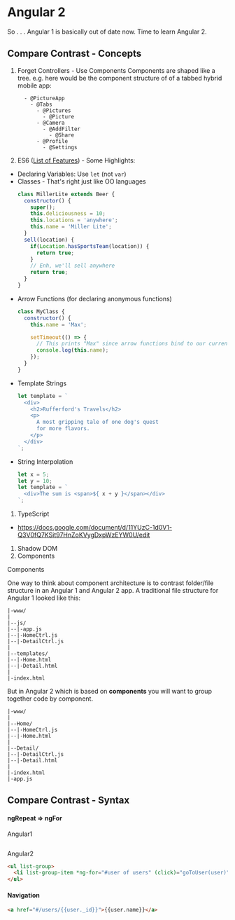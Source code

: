# Angular 2

So . . . Angular 1 is basically out of date now. Time to learn Angular 2.

## Compare Contrast - Concepts

1. Forget Controllers - Use Components
  Components are shaped like a tree. e.g. here would be the component structure of of a tabbed hybrid mobile app:
    ```
      - @PictureApp
        - @Tabs
          - @Pictures
            - @Picture
          - @Camera
            - @AddFilter
              - @Share
          - @Profile
            - @Settings
    ```
1. ES6 ([List of Features](https://github.com/lukehoban/es6features)) - Some Highlights:
  - Declaring Variables: Use `let` (not `var`)
  - Classes - That's right just like OO languages
    ```js
    class MillerLite extends Beer {
      constructor() {
        super();
        this.deliciousness = 10;
        this.locations = 'anywhere';
        this.name = 'Miller Lite';
      }
      sell(location) {
        if(Location.hasSportsTeam(location)) {
          return true;
        }
        // Enh, we'll sell anywhere
        return true;
      }
    }
    ```
  - Arrow Functions (for declaring anonymous functions)
    ```js
    class MyClass {
      constructor() {
        this.name = 'Max';

        setTimeout(() => {
          // This prints "Max" since arrow functions bind to our current "this" context.
          console.log(this.name);
        });
      }
    }
    ```
  - Template Strings
    ```js
    let template = `
      <div>
        <h2>Rufferford's Travels</h2>
        <p>
          A most gripping tale of one dog's quest
          for more flavors.
        </p>
      </div>
    `;
    ```
  - String Interpolation
    ```js
    let x = 5;
    let y = 10;
    let template = `
      <div>The sum is <span>${ x + y }</span></div>
    `;
    ```


1. TypeScript
  - https://docs.google.com/document/d/11YUzC-1d0V1-Q3V0fQ7KSit97HnZoKVygDxpWzEYW0U/edit
1. Shadow DOM
1. Components

  Components

  One way to think about component architecture is to contrast folder/file structure in an Angular 1 and Angular 2 app. A traditional file structure for Angular 1 looked like this:

  ```
  |-www/
  |
  |--js/
  |--|-app.js
  |--|-HomeCtrl.js
  |--|-DetailCtrl.js
  |
  |--templates/
  |--|-Home.html
  |--|-Detail.html
  |
  |-index.html

  ```
  But in Angular 2 which is based on **components** you will want to group together code by component.
  ```
  |-www/
  |
  |--Home/
  |--|-HomeCtrl.js
  |--|-Home.html
  |
  |--Detail/
  |--|-DetailCtrl.js
  |--|-Detail.html
  |
  |-index.html
  |-app.js
  ```

## Compare Contrast - Syntax

#### ngRepeat => ngFor

Angular1

```html
```

Angular2
```html
<ul list-group>
  <li list-group-item *ng-for="#user of users" (click)="goToUser(user)"></li>
</ul>
```

#### Navigation

```html
<a href="#/users/{{user._id}}">{{user.name}}</a>
```
